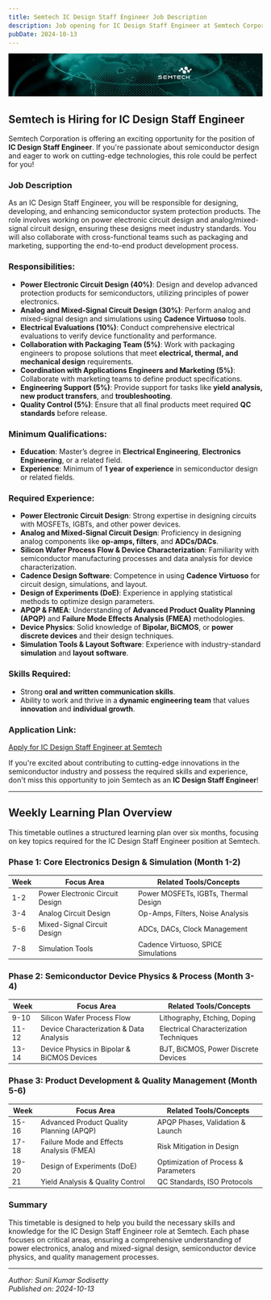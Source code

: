 ```yaml
---
title: Semtech IC Design Staff Engineer Job Description
description: Job opening for IC Design Staff Engineer at Semtech Corporation
pubDate: 2024-10-13
---
```

![alt text](semtech.jpeg)
## Semtech is Hiring for IC Design Staff Engineer

Semtech Corporation is offering an exciting opportunity for the position of **IC Design Staff Engineer**. If you're passionate about semiconductor design and eager to work on cutting-edge technologies, this role could be perfect for you!

### **Job Description**

As an IC Design Staff Engineer, you will be responsible for designing, developing, and enhancing semiconductor system protection products. The role involves working on power electronic circuit design and analog/mixed-signal circuit design, ensuring these designs meet industry standards. You will also collaborate with cross-functional teams such as packaging and marketing, supporting the end-to-end product development process.

### **Responsibilities:**

- **Power Electronic Circuit Design (40%)**: Design and develop advanced protection products for semiconductors, utilizing principles of power electronics.
- **Analog and Mixed-Signal Circuit Design (30%)**: Perform analog and mixed-signal design and simulations using **Cadence Virtuoso** tools.
- **Electrical Evaluations (10%)**: Conduct comprehensive electrical evaluations to verify device functionality and performance.
- **Collaboration with Packaging Team (5%)**: Work with packaging engineers to propose solutions that meet **electrical, thermal, and mechanical design** requirements.
- **Coordination with Applications Engineers and Marketing (5%)**: Collaborate with marketing teams to define product specifications.
- **Engineering Support (5%)**: Provide support for tasks like **yield analysis, new product transfers**, and **troubleshooting**.
- **Quality Control (5%)**: Ensure that all final products meet required **QC standards** before release.

### **Minimum Qualifications:**

- **Education**: Master’s degree in **Electrical Engineering**, **Electronics Engineering**, or a related field.
- **Experience**: Minimum of **1 year of experience** in semiconductor design or related fields.

### **Required Experience:**

- **Power Electronic Circuit Design**: Strong expertise in designing circuits with MOSFETs, IGBTs, and other power devices.
- **Analog and Mixed-Signal Circuit Design**: Proficiency in designing analog components like **op-amps, filters**, and **ADCs/DACs**.
- **Silicon Wafer Process Flow & Device Characterization**: Familiarity with semiconductor manufacturing processes and data analysis for device characterization.
- **Cadence Design Software**: Competence in using **Cadence Virtuoso** for circuit design, simulations, and layout.
- **Design of Experiments (DoE)**: Experience in applying statistical methods to optimize design parameters.
- **APQP & FMEA**: Understanding of **Advanced Product Quality Planning (APQP)** and **Failure Mode Effects Analysis (FMEA)** methodologies.
- **Device Physics**: Solid knowledge of **Bipolar, BiCMOS**, or **power discrete devices** and their design techniques.
- **Simulation Tools & Layout Software**: Experience with industry-standard **simulation** and **layout software**.

### **Skills Required:**

- Strong **oral and written communication skills**.
- Ability to work and thrive in a **dynamic engineering team** that values **innovation** and **individual growth**.

### **Application Link:**
[Apply for IC Design Staff Engineer at Semtech](https://semtech.wd1.myworkdayjobs.com/SemtechCareers/job/IND---Hyderabad-India/Staff-Engineer--IC-Design_REQ2439)

If you're excited about contributing to cutting-edge innovations in the semiconductor industry and possess the required skills and experience, don't miss this opportunity to join Semtech as an **IC Design Staff Engineer**!

---

## Weekly Learning Plan Overview

This timetable outlines a structured learning plan over six months, focusing on key topics required for the IC Design Staff Engineer position at Semtech.

### **Phase 1: Core Electronics Design & Simulation (Month 1-2)**

| Week   | Focus Area                                 | Related Tools/Concepts                           |
|--------|--------------------------------------------|-------------------------------------------------|
| 1-2    | Power Electronic Circuit Design             | Power MOSFETs, IGBTs, Thermal Design            |
| 3-4    | Analog Circuit Design                       | Op-Amps, Filters, Noise Analysis                 |
| 5-6    | Mixed-Signal Circuit Design                 | ADCs, DACs, Clock Management                    |
| 7-8    | Simulation Tools                           | Cadence Virtuoso, SPICE Simulations              |

### **Phase 2: Semiconductor Device Physics & Process (Month 3-4)**

| Week   | Focus Area                                 | Related Tools/Concepts                           |
|--------|--------------------------------------------|-------------------------------------------------|
| 9-10   | Silicon Wafer Process Flow                 | Lithography, Etching, Doping                     |
| 11-12  | Device Characterization & Data Analysis     | Electrical Characterization Techniques            |
| 13-14  | Device Physics in Bipolar & BiCMOS Devices | BJT, BiCMOS, Power Discrete Devices              |

### **Phase 3: Product Development & Quality Management (Month 5-6)**

| Week   | Focus Area                                 | Related Tools/Concepts                           |
|--------|--------------------------------------------|-------------------------------------------------|
| 15-16  | Advanced Product Quality Planning (APQP)  | APQP Phases, Validation & Launch                  |
| 17-18  | Failure Mode and Effects Analysis (FMEA)   | Risk Mitigation in Design                         |
| 19-20  | Design of Experiments (DoE)                | Optimization of Process & Parameters              |
| 21     | Yield Analysis & Quality Control            | QC Standards, ISO Protocols                       |

### **Summary**

This timetable is designed to help you build the necessary skills and knowledge for the IC Design Staff Engineer role at Semtech. Each phase focuses on critical areas, ensuring a comprehensive understanding of power electronics, analog and mixed-signal design, semiconductor device physics, and quality management processes.

---


*Author: Sunil Kumar Sodisetty*  
*Published on: 2024-10-13*
